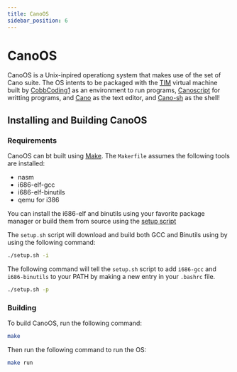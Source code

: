 ```yaml
---
title: CanoOS
sidebar_position: 6
---
```


# CanoOS
CanoOS is a Unix-inpired operationg system that makes use of the set of Cano suite. The OS intents to be packaged with the [TIM](https://github.com/CobbCoding1/tim) virtual machine built by [CobbCoding1](https://github.com/CobbCoding1) as an environment to run programs, [Canoscript](https://github.com/CobbCoding1/canoscript) for writting programs, and [Cano](https://github.com/CobbCoding1/Cano) as the text editor, and [Cano-sh](https://github.com/CobbCoding1/cano-sh) as the shell!


## Installing and Building CanoOS

### Requirements

CanoOS can bt built using [Make](https://www.gnu.org/software/make/). The `Makerfile` assumes the following tools are installed:

- nasm
- i686-elf-gcc
- i686-elf-binutils
- qemu for i386

You can install the i686-elf and binutils using your favorite package manager or build them from source using the [setup script](https://github.com/nbarger/CanoOS/blob/main/setup.sh)


The `setup.sh` script will download and build both GCC and Binutils using by using the following command:

```sh
./setup.sh -i
```

The following command will tell the `setup.sh` script to add `i686-gcc` and `i686-binutils` to your PATH by making a new entry in your `.bashrc` file.

```sh
./setup.sh -p
```

### Building

To build CanoOS, run the following command:

```sh
make
```

Then run the following command to run the OS:

```sh
make run
```
